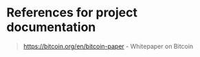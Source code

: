 # References for project documentation

> https://bitcoin.org/en/bitcoin-paper - Whitepaper on Bitcoin
